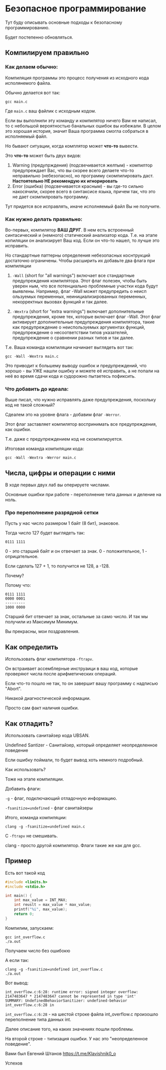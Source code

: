 # Безопасное программирование

Тут буду описывать основные подходы к безопасному программированию.

Будет постепенно обновляться.


## Компилируем правильно
### Как делаем обычно:
Компиляция программы это процесс получения из исходного кода исполянемого файла. 

Обычно делается вот так:

```
gcc main.c
```

Где `main.c` ваш файлик с исходным кодом.

Если вы выполнили эту команду и компилятор ничего Вам не написал, то с небольшой вероятностью банальных ошибок вы избежали. 
В целом это хорошая история, значит Ваша программа смогла собраться в исполняемый файл.

Но бывают ситуации, когда комплятор может **что-то** вывести. 

Это **что-то** может быть двух видов:

1. Warning (предупрждения) (подсвечивается желтым) - компилтор предупреждает Вас, что вы скорее всего делаете что-то неправильно (небезопасно), но программу скомпилировать даст. 
  **Настоятельно НЕ рекомендую их игнорировать**
2. Error (ошибка) (подсвечивается красным) - вы где-то сильно накосячили, скорее всего в синтаксисе языка, причем так, что это не дает скомпилровать программу. 

Тут придется все исправлять, иначе исполняемый файл Вы не получите.

### Как нужно делать правильно:
Во-первых, компилятор **ВАШ ДРУГ**. В нем есть встроенный синтасический и (немного) статический анализатор кода. 
Т.е. на этапе копиляции он анализирует Ваш код. Если он что-то нашел, то лучше это исправить.

Но стандартные паттерны определения небезопасных коснтрукций достаточно ограничены. 
Чтобы расширить их добавьте два флага при компиляции

1. `-Wall`  (short for "all warnings") включает все стандартные предупреждения компилятора. Этот флаг полезен, чтобы быть уверен
ным, что все потенциально проблемные участки кода будут выявлены. Например, флаг -Wall может предупредить о неисп
ользуемых переменных, неинициализированных переменных, некорректных вызовах функций и так далее.

2. `-Wextra` (short for "extra warnings") включает дополнительные предупреждения, кроме тех, которые включает флаг -Wall. Этот флаг
 активирует дополнительные предупреждения компилятора, такие как предупреждение о неиспользуемых аргументах
 функций, предупреждение о несоответствии типов указателей, предупреждение о сравнении разных типов и так далее.


Т.е. Ваша команда компиляции начинает выглядеть вот так:

```
gcc -Wall -Wextra main.c
```

Это приводит к большему выводу ошибок и предупреждений, что хорошо - вы УЖЕ нашли ошибку и можете её исправить, а не попали на неё во время сдачи кода и судорожно пытаетесь пофиксить.

### Что добавить до идеала:

Выше писал, что нужно исправлять даже предупреждения, поскольку код не такой сложный?

Сдеалем это на уровне флага - добавим флаг `-Werror`. 

Этот флаг заставляет компилятор воспринимать все предупреждения, как ошибки. 

Т.е. даже с предупреждением код не скомпилируется.

Итоговая команда компиляции кода:

```
gcc -Wall -Wextra -Werror main.c
```


## Числа, цифры и операции с ними

В ходе первых двух лаб вы оперируете числами. 

Основные ошибки при работе - переполнение типа данных и деление на ноль. 

### Про переполнеине разрядной сетки

Пусть у нас число размером 1 байт (8 бит), знаковое.

Тогда число 127 будет выглядеть так:
```
0111 1111
```


0 - это старший байт и он отвечает за знак. 
0 - положительное, 1 - отрицательное.

Если сделать 127 + 1, то получится не 128, а -128. 

Почему?

Потому что:
```
0111 1111
0000 0001
---------
1000 0000
```

Старший бит отвечает за знак, остальные за само число. 
И так мы получили из Максимум Минимум. 

Вы прекрасны, мои поздравления.


## Как определить

Использовать флаг компилятора `-ftrapv`.

Он встраивает ассемблерные инструаици в ваш код, которые проверяют числа после арифметических операций.

Если что-то пошло не так, то он завершит вашу программу с надписью "Abort".

Никакой диагностической информации.

Просто сам факт наличия ошибки.

## Как отладить?

Использовать санитайзер кода UBSAN.

Undefined Santizer - Санитайзер, который определяет неопределенное поведение

Если ошибку поймали, то будет вывод хоть немного подробный.

Как использовать?

Тоже на этапе компиляции.

Добавить флаги:

`-g` - флаг, подключающий отладочную информацию.

`-fsanitize=undefined` - флаг санитайзеры


Итого, команда компиляции:

```
clang -g -fsanitize=undefined main.c 
```

С `-ftrapv` не смешивать.

clang - просто другой компилятор. Флаги такие же как для gcc.


## Пример

Есть вот такой код

```int_overflow.c
#include <limits.h>
#include <stdio.h>

int main() {
    int max_value = INT_MAX;
    int reuslt = max_value * max_value;
    printf("%i", max_value);
    return 0;
}
```

Компилим, запускаем:

```
gcc int_overflow.c
./a.out
```
Получаем число без ошибокю


А если так:

```
clang -g -fsanitize=undefined int_overflow.c
./a.out
```

Вот вывод:

```
int_overflow.c:6:28: runtime error: signed integer overflow: 2147483647 * 2147483647 cannot be represented in type 'int'
SUMMARY: UndefinedBehaviorSanitizer: undefined-behavior int_overflow.c:6:28 in 
```

`int_overflow.c:6:28` - на шестой строке файла int_overflow.c произошло переполнение типа данных int.

Далее описание того, на каких значениях пошли проблемы.

На второй строке - типизация ошибки. У нас это  "неопределенное поведение".

Вами был Евгений Штанов
https://t.me/Klavishnik0_o 

Успехов


